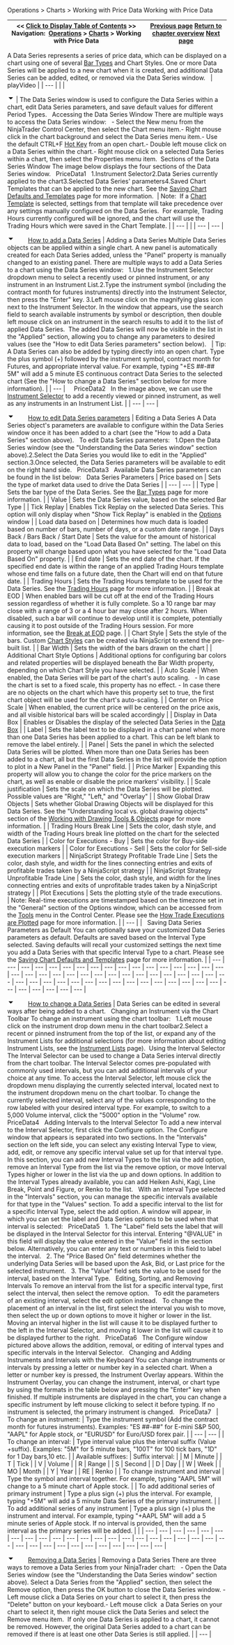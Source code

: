 ﻿
Operations \> Charts \> Working with Price Data
Working with Price Data

| \<\< [Click to Display Table of Contents](working_with_price_data.md) \>\> **Navigation:**     [Operations](operations.md) \> [Charts](charts.md) \> Working with Price Data | [Previous page](chart_objects.md) [Return to chapter overview](charts.md) [Next page](working_with_multiple_data_series.md) |
| --- | --- |
A Data Series represents a series of price data, which can be displayed on a chart using one of several [Bar Types](bar_types.md) and Chart Styles. One or more Data Series will be applied to a new chart when it is created, and additional Data Series can be added, edited, or removed via the Data Series window.
 
| playVideo |
| --- |
|  |

![tog_minus](tog_minus.gif)
| The Data Series window is used to configure the Data Series within a chart, edit Data Series parameters, and save default values for different Period Types.   Accessing the Data Series Window There are multiple ways to access the Data Series window:   - Select the New menu from the NinjaTrader Control Center, then select the Chart menu item.- Right mouse click in the chart background and select the Data Series menu item.- Use the default CTRL\+F [Hot Key](hot_key_manager.md) from an open chart.- Double left mouse click on a Data Series within the chart.- Right mouse click on a selected Data Series within a chart, then select the Properties menu item.  Sections of the Data Series Window The image below displays the four sections of the Data Series window.   PriceData1   1\.Instrument Selector2\.Data Series currently applied to the chart3\.Selected Data Series' parameters4\.Saved Chart Templates that can be applied to the new chart. See the [Saving Chart Defaults and Templates](saving_chart_defaults_and_templates.md) page for more information.    | Note:  If a [Chart Template](saving_chart_defaults_and_templates.md) is selected, settings from that template will take precedence over any settings manually configured on the Data Series.  For example, Trading Hours currently configured will be ignored, and the chart will use the Trading Hours which were saved in the Chart Template. | | --- | |
| --- | --- |

![tog_minus](tog_minus.gif)        [How to add a Data Series](javascript:HMToggle('toggle','HowToAddADataSeries','HowToAddADataSeries_ICON'))
| Adding a Data Series Multiple Data Series objects can be applied within a single chart. A new panel is automatically created for each Data Series added, unless the "Panel" property is manually changed to an existing panel. There are multiple ways to add a Data Series to a chart using the Data Series window:   1\.Use the Instrument Selector dropdown menu to select a recently used or pinned instrument, or any instrument in an Instrument List.2\.Type the instrument symbol (including the contract month for futures instruments) directly into the Instrument Selector, then press the "Enter" key. 3\.Left mouse click on the magnifying glass icon next to the Instrument Selector. In the window that appears, use the search field to search available instruments by symbol or description, then double left mouse click on an instrument in the search results to add it to the list of applied Data Series.  The added Data Series will now be visible in the list in the "Applied" section, allowing you to change any parameters to desired values (see the "How to edit Data Series parameters" section below).     | Tip: A Data Series can also be added by typing directly into an open chart. Type the plus symbol (\+) followed by the instrument symbol, contract month for Futures, and appropriate interval value. For example, typing "\+ES \#\#\-\#\# 5M" will add a 5 minute ES continuous contract Data Series to the selected chart (See the "How to change a Data Series" section below for more information). | | --- |        PriceData2   In the image above, we can use the [Instrument Selector](usingtheinstrumentselector.md) to add a recently viewed or pinned instrument, as well as any instruments in an Instrument List. |
| --- | --- |

![tog_minus](tog_minus.gif)        [How to edit Data Series parameters](javascript:HMToggle('toggle','HowToEditDataSeriesParameters','HowToEditDataSeriesParameters_ICON'))
| Editing a Data Series A Data Series object's parameters are available to configure within the Data Series window once it has been added to a chart (see the "How to add a Data Series" section above).   To edit Data Series parameters:   1\.Open the Data Series window (see the "Understanding the Data Series window" section above).2\.Select the Data Series you would like to edit in the "Applied" section.3\.Once selected, the Data Series parameters will be available to edit on the right hand side.   PriceData3   Available Data Series parameters can be found in the list below:   Data Series Parameters   | Price based on | Sets the type of market data used to drive the Data Series | | --- | --- | | Type | Sets the bar type of the Data Series. See the [Bar Types](bar_types.md) page for more information. | | Value | Sets the Data Series value, based on the selected Bar Type | | Tick Replay | Enables Tick Replay on the selected Data Series. This option will only display when "Show Tick Replay" is enabled in the [Options](options.md) window | | Load data based on | Determines how much data is loaded based on number of bars, number of days, or a custom date range. | | Days Back / Bars Back / Start Date | Sets the value for the amount of historical data to load, based on the "Load Data Based On" setting. The label on this property will change based upon what you have selected for the "Load Data Based On" property. | | End date | Sets the end date of the chart. If the specified end date is within the range of an applied Trading Hours template whose end time falls on a future date, then the Chart will end on that future date. | | Trading Hours | Sets the Trading Hours template to be used for the Data Series. See the [Trading Hours](trading_hours.md) page for more information. | | Break at EOD | When enabled bars will be cut off at the end of the Trading Hours session regardless of whether it is fully complete. So a 10 range bar may close with a range of 3 or a 4 hour bar may close after 2 hours. When disabled, such a bar will continue to develop until it is complete, potentially causing it to post outside of the Trading Hours session. For more information, see the [Break at EOD](break_at_eod.md) page. | | Chart Style | Sets the style of the bars. Custom [Chart Styles](chart_style.md) can be created via NinjaScript to extend the pre\-built list. | | Bar Width | Sets the width of the bars drawn on the chart | | Additional Chart Style Options | Additional options for configuring bar colors and related properties will be displayed beneath the Bar Width property, depending on which Chart Style you have selected. | | Auto Scale | When enabled, the Data Series will be part of the chart's auto scaling.    - In case the chart is set to a fixed scale, this property has no effect. - In case there are no objects on the chart which have this property set to true, the first chart object will be used for the chart's auto\-scaling. | | Center on Price Scale | When enabled, the current price will be centered on the price axis, and all visible historical bars will be scaled accordingly | | Display in Data Box | Enables or Disables the display of the selected Data Series in the [Data Box](data_box.md) | | Label | Sets the label text to be displayed in a chart panel when more than one Data Series has been applied to a chart. This can be left blank to remove the label entirely. | | Panel | Sets the panel in which the selected Data Series will be plotted. When more than one Data Series has been added to a chart, all but the first Data Series in the list will provide the option to plot in a New Panel in the "Panel" field. | | Price Marker | Expanding this property will allow you to change the color for the price markers on the chart, as well as enable or disable the price markers' visibility. | | Scale justification | Sets the scale on which the Data Series will be plotted. Possible values are "Right," "Left," and "Overlay" | | Show Global Draw Objects | Sets whether Global Drawing Objects will be displayed for this Data Series. See the "Understanding local vs. global drawing objects" section of the [Working with Drawing Tools \& Objects](working_with_drawing_tools__ob.md) page for more information. | | Trading Hours Break Line | Sets the color, dash style, and width of the Trading Hours break line plotted on the chart for the selected Data Series | | Color for Executions \- Buy | Sets the color for Buy\-side execution markers | | Color for Executions \- Sell | Sets the color for Sell\-side execution markers | | NinjaScript Strategy Profitable Trade Line | Sets the color, dash style, and width for the lines connecting entries and exits of profitable trades taken by a NinjaScript strategy | | NinjaScript Strategy Unprofitable Trade Line | Sets the color, dash style, and width for the lines connecting entries and exits of unprofitable trades taken by a NinjaScript strategy | | Plot Executions | Sets the plotting style of the trade executions.     | Note: Real\-time executions are timestamped based on the timezone set in the "General" section of the Options window, which can be accessed from the [Tools](tools_menu.md) menu in the Control Center. Please see the [How Trade Executions are Plotted](how_trade_executions_are_plott.md) page for more information. | | --- | |      Saving Data Series Parameters as Default You can optionally save your customized Data Series parameters as default. Defaults are saved based on the Interval Type selected. Saving defaults will recall your customized settings the next time you add a Data Series with that specific Interval Type to a chart. Please see the [Saving Chart Defaults and Templates](saving_chart_defaults_and_templates.md) page for more information. |
| --- | --- | --- | --- | --- | --- | --- | --- | --- | --- | --- | --- | --- | --- | --- | --- | --- | --- | --- | --- | --- | --- | --- | --- | --- | --- | --- | --- | --- | --- | --- | --- | --- | --- | --- | --- | --- | --- | --- | --- | --- | --- | --- | --- | --- | --- | --- | --- | --- | --- | --- | --- | --- | --- |

![tog_minus](tog_minus.gif)        [How to change a Data Series](javascript:HMToggle('toggle','HowToChangeADataSeries','HowToChangeADataSeries_ICON'))
| Data Series can be edited in several ways after being added to a chart.   Changing an Instrument via the Chart Toolbar To change an instrument using the chart toolbar:   1\.Left mouse click on the instrument drop down menu in the chart toolbar2\.Select a recent or pinned instrument from the top of the list, or expand any of the Instrument Lists for additional selections (for more information about editing Instrument Lists, see the [Instrument Lists](instrument_lists.md) page).  Using the Interval Selector The Interval Selector can be used to change a Data Series interval directly from the chart toolbar. The Interval Selector comes pre\-populated with commonly used intervals, but you can add additional intervals of your choice at any time. To access the Interval Selector, left mouse click the dropdown menu displaying the currently selected interval, located next to the instrument dropdown menu on the chart toolbar. To change the currently selected interval, select any of the values corresponding to the row labeled with your desired interval type. For example, to switch to a 5,000 Volume interval, click the "5000" option in the "Volume" row.   PriceData4   Adding Intervals to the Interval Selector To add a new interval to the Interval Selector, first click the Configure option. The Configure window that appears is separated into two sections. In the "Intervals" section on the left side, you can select any existing Interval Type to view, add, edit, or remove any specific interval value set up for that interval type. In this section, you can add new Interval Types to the list via the add option, remove an Interval Type from the list via the remove option, or move Interval Types higher or lower in the list via the up and down options. In addition to the Interval Types already available, you can add Heiken Ashi, Kagi, Line Break, Point and Figure, or Renko to the list.   With an Interval Type selected in the "Intervals" section, you can manage the specific intervals available for that type in the "Values" section. To add a specific interval to the list for a specific Interval Type, select the add option. A window will appear, in which you can set the label and Data Series options to be used when that interval is selected:   PriceData5   1\. The "Label" field sets the label that will be displayed in the Interval Selector for this interval. Entering "@VALUE" in this field will display the value entered in the "Value" field in the section below. Alternatively, you can enter any text or numbers in this field to label the interval.    2\. The "Price Based On" field determines whether the underlying Data Series will be based upon the Ask, Bid, or Last price for the selected instrument.   3\. The "Value" field sets the value to be used for the interval, based on the Interval Type.   Editing, Sorting, and Removing Intervals To remove an interval from the list for a specific interval type, first select the interval, then select the remove option.    To edit the parameters of an existing interval, select the edit option instead.    To change the placement of an interval in the list, first select the interval you wish to move, then select the up or down options to move it higher or lower in the list. Moving an interval higher in the list will cause it to be displayed further to the left in the Interval Selector, and moving it lower in the list will cause it to be displayed further to the right.   PriceData6   The Configure window pictured above allows the addition, removal, or editing of interval types and specific intervals in the Interval Selector.   Changing and Adding Instruments and Intervals with the Keyboard  You can change instruments or intervals by pressing a letter or number key in a selected chart. When a letter or number key is pressed, the Instrument Overlay appears. Within the Instrument Overlay, you can change the instrument, interval, or chart type by using the formats in the table below and pressing the "Enter" key when finished. If multiple instruments are displayed in the chart, you can change a specific instrument by left mouse clicking to select it before typing. If no instrument is selected, the primary instrument is changed.   PriceData7     | To change an instrument: | Type the instrument symbol (Add the contract month for futures instruments). Examples: "ES \#\#\-\#\#" for E\-mini S\&P 500, "AAPL" for Apple stock, or "EURUSD" for Euro/USD forex pair. | | --- | --- | | To change an interval: | Type interval value plus the interval suffix (Value \+suffix). Examples: "5M" for 5 minute bars, "100T" for 100 tick bars, "1D" for 1 Day bars,10 etc. | | Available suffixes: | Suffix interval: | | M | Minute | | T | Tick | | V | Volume | | R | Range | | S | Second | | D | Day | | W | Week | | MO | Month | | Y | Year | | RE | Renko | | To change instrument and interval | Type the symbol and interval together. For example, typing "AAPL 5M" will change to a 5 minute chart of Apple stock. | | To add additional series of primary instrument | Type a plus sign (\+) plus the interval. For example, typing "\+5M" will add a 5 minute Data Series of the primary instrument. | | To add additional series of any instrument | Type a plus sign (\+) plus the instrument and interval. For example, typing "\+AAPL 5M" will add a 5 minute series of Apple stock. If no interval is provided, then the same interval as the primary series will be added. | |
| --- | --- | --- | --- | --- | --- | --- | --- | --- | --- | --- | --- | --- | --- | --- | --- | --- | --- | --- | --- | --- | --- | --- | --- | --- | --- | --- | --- | --- | --- | --- | --- | --- |

![tog_minus](tog_minus.gif)        [Removing a Data Series](javascript:HMToggle('toggle','RemovingADataSeries','RemovingADataSeries_ICON'))
| Removing a Data Series There are three ways to remove a Data Series from your NinjaTrader chart:   - Open the Data Series window (see the "Understanding the Data Series window" section above). Select a Data Series from the "Applied" section, then select the Remove option, then press the OK button to close the Data Series window. - Left mouse click a Data Series on your chart to select it, then press the "Delete" button on your keyboard.- Left mouse click  a Data Series on your chart to select it, then right mouse click the Data Series and select the Remove menu item.  If only one Data Series is applied to a chart, it cannot be removed. However, the original Data Series added to a chart can be removed if there is at least one other Data Series is still applied. |
| --- |
